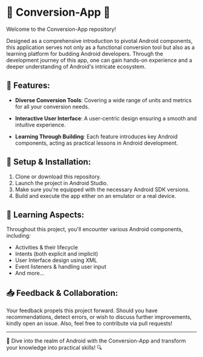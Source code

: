 # 🔄 Conversion-App 📱

Welcome to the Conversion-App repository!

Designed as a comprehensive introduction to pivotal Android components, this application serves not only as a functional conversion tool but also as a learning platform for budding Android developers. Through the development journey of this app, one can gain hands-on experience and a deeper understanding of Android's intricate ecosystem.

## 🌟 Features:

- **Diverse Conversion Tools**: Covering a wide range of units and metrics for all your conversion needs.
  
- **Interactive User Interface**: A user-centric design ensuring a smooth and intuitive experience.
  
- **Learning Through Building**: Each feature introduces key Android components, acting as practical lessons in Android development.

## 🚀 Setup & Installation:

1. Clone or download this repository.
2. Launch the project in Android Studio.
3. Make sure you're equipped with the necessary Android SDK versions.
4. Build and execute the app either on an emulator or a real device.

## 📘 Learning Aspects:

Throughout this project, you'll encounter various Android components, including:

- Activities & their lifecycle
- Intents (both explicit and implicit)
- User Interface design using XML
- Event listeners & handling user input
- And more...

## 📥 Feedback & Collaboration:

Your feedback propels this project forward. Should you have recommendations, detect errors, or wish to discuss further improvements, kindly open an issue. Also, feel free to contribute via pull requests!

---

🔀 Dive into the realm of Android with the Conversion-App and transform your knowledge into practical skills! 🔍

